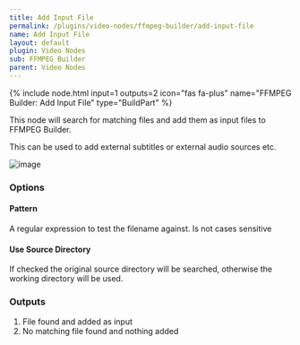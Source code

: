 ```yaml
---
title: Add Input File
permalink: /plugins/video-nodes/ffmpeg-builder/add-input-file
name: Add Input File
layout: default
plugin: Video Nodes
sub: FFMPEG Builder
parent: Video Nodes
---
```


{% include node.html input=1 outputs=2 icon="fas fa-plus" name="FFMPEG Builder: Add Input File" type="BuildPart" %}

This node will search for matching files and add them as input files to FFMPEG Builder.

This can be used to add external subtitles or external audio sources etc.

![image](https://user-images.githubusercontent.com/958400/167319433-322f61df-d201-4a89-b8e5-80ed753034a3.png)


### Options
#### Pattern
A regular expression to test the filename against.  Is not cases sensitive

#### Use Source Directory
If checked the original source directory will be searched, otherwise the working directory will be used.

### Outputs
1. File found and added as input
2. No matching file found and nothing added